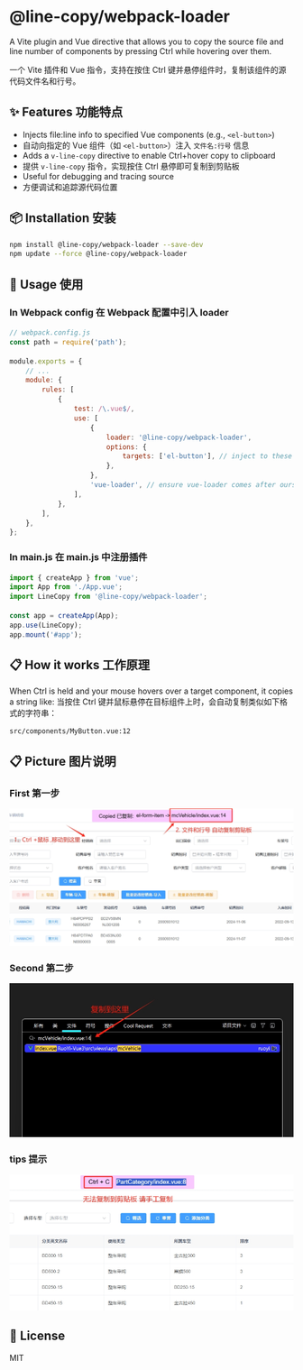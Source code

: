 # @line-copy/webpack-loader
A Vite plugin and Vue directive that allows you to copy the source file and line number of components by pressing Ctrl while hovering over them.

一个 Vite 插件和 Vue 指令，支持在按住 Ctrl 键并悬停组件时，复制该组件的源代码文件名和行号。


## ✨ Features 功能特点

- Injects file:line info to specified Vue components (e.g., `<el-button>`)
- 自动向指定的 Vue 组件（如 `<el-button>`）注入 `文件名:行号` 信息
- Adds a `v-line-copy` directive to enable Ctrl+hover copy to clipboard
- 提供 `v-line-copy` 指令，实现按住 Ctrl 悬停即可复制到剪贴板
- Useful for debugging and tracing source
- 方便调试和追踪源代码位置

## 📦 Installation 安装

```bash
npm install @line-copy/webpack-loader --save-dev
npm update --force @line-copy/webpack-loader
```

## 🔧 Usage 使用

### In Webpack config 在 Webpack 配置中引入 loader
```js
// webpack.config.js
const path = require('path');

module.exports = {
    // ...
    module: {
        rules: [
            {
                test: /\.vue$/,
                use: [
                    {
                        loader: '@line-copy/webpack-loader',
                        options: {
                            targets: ['el-button'], // inject to these components
                        },
                    },
                    'vue-loader', // ensure vue-loader comes after ours
                ],
            },
        ],
    },
};

```

### In main.js  在 main.js 中注册插件
```js
import { createApp } from 'vue';
import App from './App.vue';
import LineCopy from '@line-copy/webpack-loader';

const app = createApp(App);
app.use(LineCopy);
app.mount('#app');

```

## 📋 How it works 工作原理
When Ctrl is held and your mouse hovers over a target component, it copies a string like:
当按住 Ctrl 键并鼠标悬停在目标组件上时，会自动复制类似如下格式的字符串：

```
src/components/MyButton.vue:12
```
## 📋 Picture 图片说明
### First 第一步
![img-1.png](img/img-1.png)
### Second 第二步
![img-2.png](img/img-2.png)
### tips 提示
![img-3.png](img/img-3.png)
## 🪪 License
MIT